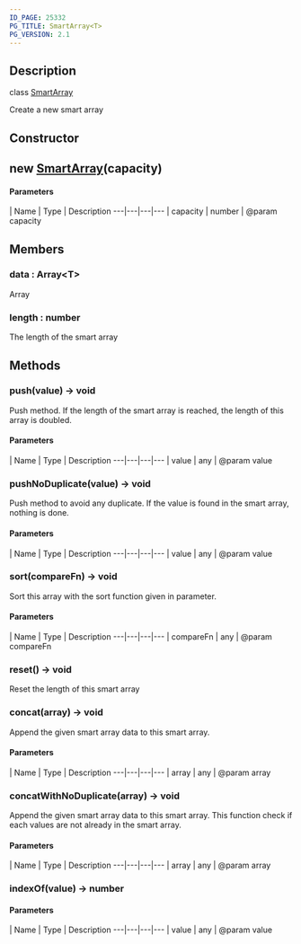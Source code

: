 ```yaml
---
ID_PAGE: 25332
PG_TITLE: SmartArray<T>
PG_VERSION: 2.1
---
```

## Description

class [SmartArray](/classes/2.3/SmartArray)

Create a new smart array

## Constructor

## new [SmartArray](/classes/2.3/SmartArray)(capacity)



#### Parameters
 | Name | Type | Description
---|---|---|---
 | capacity | number |   @param capacity

## Members

### data : Array&lt;T&gt;

Array

### length : number

The length of the smart array

## Methods

### push(value) &rarr; void

Push method. If the length of the smart array is reached, the length of this array is doubled.

#### Parameters
 | Name | Type | Description
---|---|---|---
 | value | any |   @param value

### pushNoDuplicate(value) &rarr; void

Push method to avoid any duplicate. If the value is found in the smart array, nothing is done.

#### Parameters
 | Name | Type | Description
---|---|---|---
 | value | any |   @param value

### sort(compareFn) &rarr; void

Sort this array with the sort function given in parameter.

#### Parameters
 | Name | Type | Description
---|---|---|---
 | compareFn | any |   @param compareFn

### reset() &rarr; void

Reset the length of this smart array
### concat(array) &rarr; void

Append the given smart array data to this smart array.

#### Parameters
 | Name | Type | Description
---|---|---|---
 | array | any |   @param array

### concatWithNoDuplicate(array) &rarr; void

Append the given smart array data to this smart array.
This function check if each values are not already in the smart array.

#### Parameters
 | Name | Type | Description
---|---|---|---
 | array | any |   @param array

### indexOf(value) &rarr; number



#### Parameters
 | Name | Type | Description
---|---|---|---
 | value | any |   @param value

